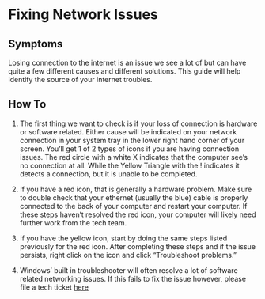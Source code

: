 # Fixing Network Issues
## Symptoms
Losing connection to the internet is an issue we see a lot of but can have quite a few different causes and different solutions. This guide will help identify the source of your internet troubles.
## How To
1. The first thing we want to check is if your loss of connection is hardware or software related. Either cause will be indicated on your network connection  in your system tray in the lower right hand corner of your screen. 
You’ll get 1 of 2 types of icons if you are having connection issues. The red circle with a white X indicates that the computer see’s no connection at all. While the Yellow Triangle with the ! indicates it detects a connection, but it is unable to be completed. 

2. If you have a red icon, that is generally a hardware problem. Make sure to double check that your ethernet (usually the blue) cable is properly connected to the back of your computer and restart your computer. If these steps haven’t resolved the red icon, your computer will likely need further work from the tech team. 

3. If you have the yellow icon, start by doing the same steps listed previously for the red icon. After completing these steps and if the issue persists, right click on the icon and click “Troubleshoot problems.”

4. Windows’ built in troubleshooter will often resolve a lot of software related networking issues. If this fails to fix the issue however, please file a tech ticket [here](https://laurelschools.atlassian.net/servicedesk/customer/portal/2) 
